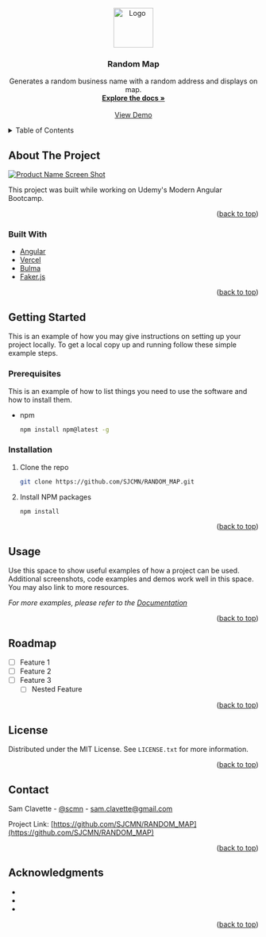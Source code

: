 <div id="top"></div>

<br />
<div align="center">
  <a href="https://github.com/SJCMN/RANDOM_MAP">
    <img src="images/logo.png" alt="Logo" width="80" height="80">
  </a>

<h3 align="center">Random Map</h3>

  <p align="center">
    Generates a random business name with a random address and displays on map.
    <br />
    <a href="https://github.com/SJCMN/RANDOM_MAP"><strong>Explore the docs »</strong></a>
    <br />
    <br />
    <a href="https://github.com/SJCMN/RANDOM_MAP">View Demo</a>
  </p>
</div>



<!-- TABLE OF CONTENTS -->
<details>
  <summary>Table of Contents</summary>
  <ol>
    <li>
      <a href="#about-the-project">About The Project</a>
      <ul>
        <li><a href="#built-with">Built With</a></li>
      </ul>
    </li>
    <li>
      <a href="#getting-started">Getting Started</a>
      <ul>
        <li><a href="#prerequisites">Prerequisites</a></li>
        <li><a href="#installation">Installation</a></li>
      </ul>
    </li>
    <li><a href="#usage">Usage</a></li>
    <li><a href="#roadmap">Roadmap</a></li>
    <li><a href="#contributing">Contributing</a></li>
    <li><a href="#license">License</a></li>
    <li><a href="#contact">Contact</a></li>
    <li><a href="#acknowledgments">Acknowledgments</a></li>
  </ol>
</details>



<!-- ABOUT THE PROJECT -->
## About The Project

[![Product Name Screen Shot][product-screenshot]](https://example.com)

This project was built while working on Udemy's Modern Angular Bootcamp.

<p align="right">(<a href="#top">back to top</a>)</p>



### Built With

* [Angular](https://angular.io/)
* [Vercel](https://vercel.com/)
* [Bulma](https://bulma.io/)
* [Faker.js](https://github.com/faker-js/faker)

<p align="right">(<a href="#top">back to top</a>)</p>



<!-- GETTING STARTED -->
## Getting Started

This is an example of how you may give instructions on setting up your project locally.
To get a local copy up and running follow these simple example steps.

### Prerequisites

This is an example of how to list things you need to use the software and how to install them.
* npm
  ```sh
  npm install npm@latest -g
  ```

### Installation

1. Clone the repo
   ```sh
   git clone https://github.com/SJCMN/RANDOM_MAP.git
   ```
2. Install NPM packages
   ```sh
   npm install


<p align="right">(<a href="#top">back to top</a>)</p>



<!-- USAGE EXAMPLES -->
## Usage

Use this space to show useful examples of how a project can be used. Additional screenshots, code examples and demos work well in this space. You may also link to more resources.

_For more examples, please refer to the [Documentation](https://example.com)_

<p align="right">(<a href="#top">back to top</a>)</p>



<!-- ROADMAP -->
## Roadmap

- [ ] Feature 1
- [ ] Feature 2
- [ ] Feature 3
    - [ ] Nested Feature

<p align="right">(<a href="#top">back to top</a>)</p>


<!-- LICENSE -->
## License

Distributed under the MIT License. See `LICENSE.txt` for more information.

<p align="right">(<a href="#top">back to top</a>)</p>



<!-- CONTACT -->
## Contact

Sam Clavette - [@scmn](https://twitter.com/@scmn) - sam.clavette@gmail.com

Project Link: [https://github.com/SJCMN/RANDOM_MAP](https://github.com/SJCMN/RANDOM_MAP)

<p align="right">(<a href="#top">back to top</a>)</p>



<!-- ACKNOWLEDGMENTS -->
## Acknowledgments

* []()
* []()
* []()

<p align="right">(<a href="#top">back to top</a>)</p>



<!-- MARKDOWN LINKS & IMAGES -->
<!-- https://www.markdownguide.org/basic-syntax/#reference-style-links -->
[contributors-shield]: https://img.shields.io/github/contributors/SJCMN/RANDOM_MAP.svg?style=for-the-badge
[contributors-url]: https://github.com/SJCMN/RANDOM_MAP/graphs/contributors
[forks-shield]: https://img.shields.io/github/forks/SJCMN/RANDOM_MAP.svg?style=for-the-badge
[forks-url]: https://github.com/SJCMN/RANDOM_MAP/network/members
[stars-shield]: https://img.shields.io/github/stars/SJCMN/RANDOM_MAP.svg?style=for-the-badge
[stars-url]: https://github.com/SJCMN/RANDOM_MAP/stargazers
[issues-shield]: https://img.shields.io/github/issues/SJCMN/RANDOM_MAP.svg?style=for-the-badge
[issues-url]: https://github.com/SJCMN/RANDOM_MAP/issues
[license-shield]: https://img.shields.io/github/license/SJCMN/RANDOM_MAP.svg?style=for-the-badge
[license-url]: https://github.com/SJCMN/RANDOM_MAP/blob/master/LICENSE.txt
[linkedin-shield]: https://img.shields.io/badge/-LinkedIn-black.svg?style=for-the-badge&logo=linkedin&colorB=555
[linkedin-url]: https://linkedin.com/in/sam-clavette-2896609/
[product-screenshot]: images/screenshot.png